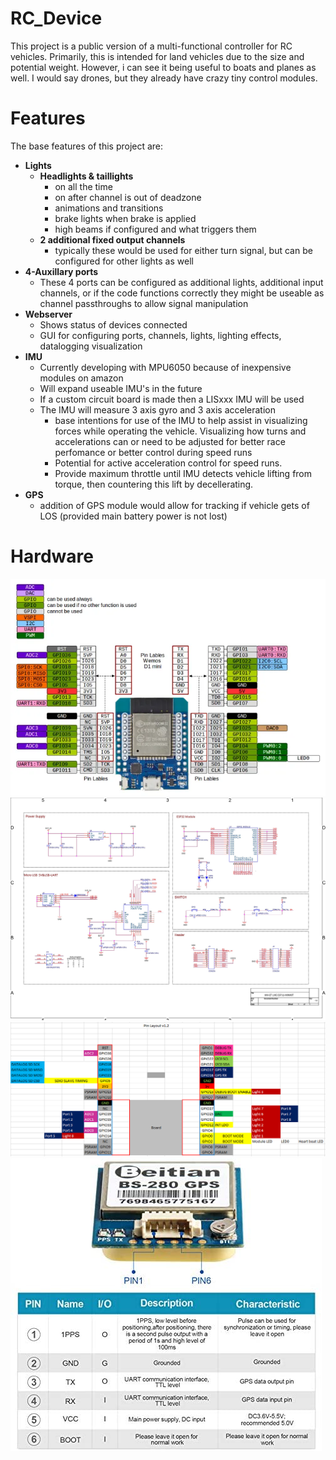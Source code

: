 # RC_Device
 This project is a public version of a multi-functional controller for RC vehicles.
 Primarily, this is intended for land vehicles due to the size and potential weight.
 However, i can see it being useful to boats and planes as well. I would say drones,
 but they already have crazy tiny control modules.

 # Features
 The base features of this project are:
 - **Lights**
   - **Headlights & taillights**
     - on all the time
     - on after channel is out of deadzone
     - animations and transitions
     - brake lights when brake is applied
     - high beams if configured and what triggers them
   - **2 additional fixed output channels**
     - typically these would be used for either turn signal, but can be configured for
       other lights as well
  - **4-Auxillary ports**
    - These 4 ports can be configured as additional lights, additional input channels, or
      if the code functions correctly they might be useable as channel passthroughs to allow
      signal manipulation
 - **Webserver**
   - Shows status of devices connected
   - GUI for configuring ports, channels, lights, lighting effects, datalogging visualization
 - **IMU**
   - Currently developing with MPU6050 because of inexpensive modules on amazon
   - Will expand useable IMU's in the future
   - If a custom circuit board is made then a LISxxx IMU will be used
   - The IMU will measure 3 axis gyro and 3 axis acceleration
     - base intentions for use of the IMU to help assist in visualizing forces while operating
       the vehicle. Visualizing how turns and accelerations can or need to be adjusted for better
       race perfomance or better control during speed runs
     - Potential for active acceleration control for speed runs.
     - Provide maximum throttle until IMU detects vehicle lifting from torque, then countering
       this lift by decellerating.
- **GPS**
  - addition of GPS module would allow for tracking if vehicle gets of LOS (provided main battery power is not lost)

# Hardware
![alt text](https://github.com/Psylenceo/RC_Device/blob/683b829e938ea9c14517846d7e230cc802156c6b/Images/ESp32%20io%20layout.png)
![alt text](https://github.com/Psylenceo/RC_Device/blob/683b829e938ea9c14517846d7e230cc802156c6b/Images/Wemos%20D1%20Schematic.jpeg)
![alt text](https://github.com/Psylenceo/RC_Device/blob/683b829e938ea9c14517846d7e230cc802156c6b/Images/Pin%20layout.png)
![alt text](https://github.com/Psylenceo/RC_Device/blob/683b829e938ea9c14517846d7e230cc802156c6b/Images/BS-280%20GPS%20Pinout.jpg)
